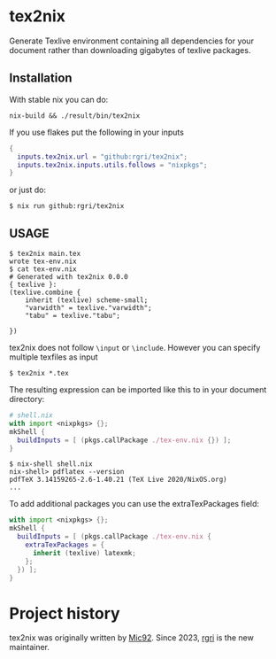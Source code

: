# tex2nix

Generate Texlive environment containing all dependencies for your document
rather than downloading gigabytes of texlive packages.


## Installation

With stable nix you can do:

``` console
nix-build && ./result/bin/tex2nix
```

If you use flakes put the following in your inputs

```nix
{
  inputs.tex2nix.url = "github:rgri/tex2nix";
  inputs.tex2nix.inputs.utils.follows = "nixpkgs";
}
```

or just do:

```console
$ nix run github:rgri/tex2nix
```


## USAGE

```console
$ tex2nix main.tex
wrote tex-env.nix
$ cat tex-env.nix
# Generated with tex2nix 0.0.0
{ texlive }:
(texlive.combine {
    inherit (texlive) scheme-small;
    "varwidth" = texlive."varwidth";
    "tabu" = texlive."tabu";

})
```

tex2nix does not follow `\input` or `\include`. However you can specify multiple
texfiles as input

```console
$ tex2nix *.tex
```

The resulting expression can be imported like this to in your document directory:

```nix
# shell.nix
with import <nixpkgs> {};
mkShell {
  buildInputs = [ (pkgs.callPackage ./tex-env.nix {}) ];
}
```

``` console
$ nix-shell shell.nix
nix-shell> pdflatex --version
pdfTeX 3.14159265-2.6-1.40.21 (TeX Live 2020/NixOS.org)
...
```

To add additional packages you can use the extraTexPackages field:

```nix
with import <nixpkgs> {};
mkShell {
  buildInputs = [ (pkgs.callPackage ./tex-env.nix {
    extraTexPackages = {
      inherit (texlive) latexmk;
    };
  }) ];
}
```

# Project history

tex2nix was originally written by [Mic92](https://github.com/Mic92). Since 2023, [rgri](https://github.com/rgri) is the new maintainer.
